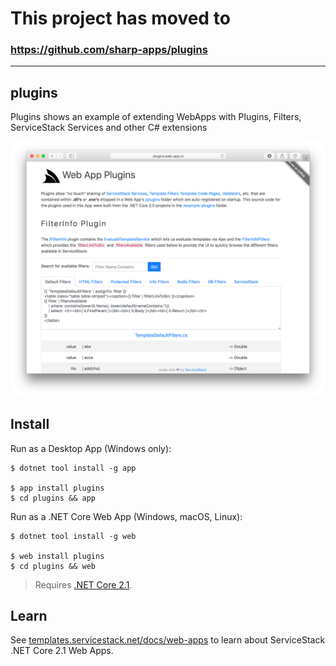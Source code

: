 # This project has moved to

### https://github.com/sharp-apps/plugins

---

## plugins

Plugins shows an example of extending WebApps with Plugins, Filters, ServiceStack Services and other C# extensions

[![](https://raw.githubusercontent.com/NetCoreApps/TemplatePages/master/src/wwwroot/assets/img/screenshots/plugins.png)](http://plugins.web-app.io)

## Install

Run as a Desktop App (Windows only):

    $ dotnet tool install -g app

    $ app install plugins
    $ cd plugins && app

Run as a .NET Core Web App (Windows, macOS, Linux):

    $ dotnet tool install -g web

    $ web install plugins
    $ cd plugins && web

> Requires [.NET Core 2.1](https://www.microsoft.com/net/download/dotnet-core/2.1).

## Learn

See [templates.servicestack.net/docs/web-apps](http://templates.servicestack.net/docs/web-apps) to learn about ServiceStack .NET Core 2.1 Web Apps.
